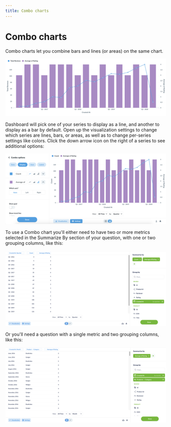 ```yaml
---
title: Combo charts
---
```


# Combo charts

Combo charts let you combine bars and lines (or areas) on the same chart.

![Line + bar](../../images/combo-chart.png)

Dashboard will pick one of your series to display as a line, and another to display as a bar by default. Open up the visualization settings to change which series are lines, bars, or areas, as well as to change per-series settings like colors. Click the down arrow icon on the right of a series to see additional options:

![Line + bar](../../images/combo-chart-settings.png)

To use a Combo chart you'll either need to have two or more metrics selected in the Summarize By section of your question, with one or two grouping columns, like this:

![Data for Line + Bar chart](../../images/combo-chart-data-1.png)

Or you'll need a question with a single metric and two grouping columns, like this:

![Data for Line + Bar chart](../../images/combo-chart-data-2.png)